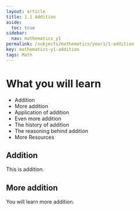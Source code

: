 ```yaml
---
layout: article
title: 1.1 Addition
aside:
  toc: true
sidebar:
  nav: mathematics_y1
permalink: /subjects/mathematics/year1/1-addition
key: mathematics-y1-addition
tags: Math
---
```


# What you will learn
* Addition
* More addition
* Application of addition
* Even more addition
* The history of addition
* The reasoning behind addition
* More Resources

## Addition

This is addition.

## More addition

You will learn more addition.
